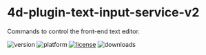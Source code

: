 # 4d-plugin-text-input-service-v2
Commands to control the front-end text editor.

![version](https://img.shields.io/badge/version-19%2B-5682DF)
![platform](https://img.shields.io/static/v1?label=platform&message=mac-intel%20|%20mac-arm%20&color=blue)
[![license](https://img.shields.io/github/license/miyako/4d-plugin-text-input-service-v2)](LICENSE)
![downloads](https://img.shields.io/github/downloads/miyako/4d-plugin-text-input-service-v2/total)

